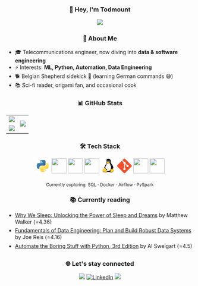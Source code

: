 <h3 align="center" >👋 Hey, I'm Todmount</h3>

<p align="center">
  <img src="https://readme-typing-svg.herokuapp.com?lines=Aspiring+Developer;Baby+steps+into+Data+Engineering;Always+curious+to+build+new+things&center=true&width=500&height=45&size=20&duration=4250&pause=1000">
</p>

<h3 align="center">🌱 About Me</h3>

- 🎓 Telecommunications engineer, now diving into **data & software engineering**
- ⚡ Interests: **ML, Python, Automation, Data Engineering**
- 🐕 Belgian Shepherd sidekick 🐾 (learning German commands 😅)
- 📚 Sci-fi reader, origami fan, and occasional cook

<h3 align="center">📊 GitHub Stats</h3>
<!--
<p align="center">
  <img src="https://github-readme-stats.vercel.app/api?username=todmount&theme=vue-dark&show_icons=true&hide=stars" width="455"/>
  <img src="https://github-readme-stats.vercel.app/api/top-langs/?username=todmount&theme=vue-dark&layout=compact&langs_count=6" width="300"/>
</p>
-->
<table align="center" style="border:none;">
  <tr style="border:none;">
    <td style="border:none;">
      <img src="https://streak-stats.demolab.com?user=todmount&theme=vue-dark" width="435"/>
    </td>
    <td rowspan="2" style="border:none;">
      <img src="https://github-readme-stats.vercel.app/api/top-langs/?username=todmount&theme=vue-dark&layout=pie&langs_count=6&hide=html,CSS,php" width="300"/>
    </td>
  </tr>
  <tr style="border:none;">
    <td style="border:none;">
      <img src="https://github-readme-stats.vercel.app/api?username=todmount&theme=vue-dark&show_icons=true&hide=stars" width="435"/>
    </td>
  </tr>
</table>


<h3 align="center">🛠️ Tech Stack</h3>
<p align="center">
  <img src="https://raw.githubusercontent.com/devicons/devicon/master/icons/python/python-original.svg" width="40" height="40"/>
  <img src="https://cdn.jsdelivr.net/gh/devicons/devicon@latest/icons/numpy/numpy-original.svg" width="40" height="40"/>
  <img src="https://cdn.jsdelivr.net/gh/devicons/devicon@latest/icons/pandas/pandas-original.svg" width="40" height="40"/>
  <img src="https://cdn.jsdelivr.net/gh/devicons/devicon@latest/icons/jupyter/jupyter-original-wordmark.svg" width="40" height="40"/>
  <img src="https://raw.githubusercontent.com/devicons/devicon/master/icons/linux/linux-original.svg" width="40" height="40"/>
  <img src="https://raw.githubusercontent.com/devicons/devicon/master/icons/git/git-original.svg" width="40" height="40"/>
  <img src="https://cdn.jsdelivr.net/gh/devicons/devicon@latest/icons/pycharm/pycharm-original.svg" width="40" height="40"/>
  <img src="https://cdn.jsdelivr.net/gh/devicons/devicon@latest/icons/anaconda/anaconda-original.svg" width="40" height="40"/>
</p>
<p align="center"><sub>Currently exploring: SQL · Docker · Airflow · PySpark</sub></p>


<h3 align="center">📚 Currently reading</h3>

<!-- GOODREADS-LIST:START -->
- [Why We Sleep: Unlocking the Power of Sleep and Dreams](https://www.goodreads.com/review/show/7850495241?utm_medium=api&utm_source=rss) by Matthew Walker (⭐️4.36)
- [Fundamentals of Data Engineering: Plan and Build Robust Data Systems](https://www.goodreads.com/review/show/7850230893?utm_medium=api&utm_source=rss) by Joe Reis (⭐️4.16)
- [Automate the Boring Stuff with Python, 3rd Edition](https://www.goodreads.com/review/show/7850229429?utm_medium=api&utm_source=rss) by Al Sweigart (⭐️4.5)
<!-- GOODREADS-LIST:END -->

<!-- Socials -->
<h3 align="center">
  🌐 Let's stay connected
</h3>
<p align="center">
  <a href="https://www.facebook.com/todmount/"><img src="https://img.shields.io/badge/Facebook-%231877F2.svg?&style=for-the-badge&logo=facebook&logoColor=white" /></a>
  <a href="https://www.linkedin.com/in/tododmount/" target="_blank"><img src="https://img.shields.io/badge/LinkedIn-%230077B5.svg?&style=for-the-badge&logo=linkedin&logoColor=white" alt="LinkedIn"></a>
  <a href="mailto:todmount@gmail.com"><img src="https://img.shields.io/badge/Gmail-D14836?style=for-the-badge&logo=gmail&logoColor=white"</a>
</p>

